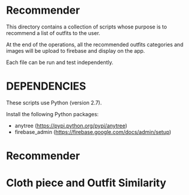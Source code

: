 # Recommender

This directory contains a collection of scripts whose purpose
is to recommend a list of outfits to the user.

At the end of the operations, all the recommended outfits categories
and images will be upload to firebase and display on the app.

Each file can be run and test independently.

# DEPENDENCIES

These scripts use Python (version 2.7).

Install the following Python packages:

- anytree (https://pypi.python.org/pypi/anytree)
- firebase_admin (https://firebase.google.com/docs/admin/setup)

# Recommender

# Cloth piece and Outfit Similarity
